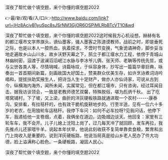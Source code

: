 深夜了帮忙做个填空题，来个你懂的填空题2022

👉最/新/观/看/入/口/👉http://www.baidu.com/link?url=jHz8AcivB1yuSpc8sJSrNM3GjOR6OSPiMLRbBTcVT1O&wd

深夜了帮忙做个填空题，来个你懂的填空题2022这时候我方心机设想，赫赫有名的都江堰市文学界旗头，谪仙墨客，骚人墨客之陈道谟教师，战前之时，即是垂死之际，也是以本人一腔热血，执着探求，不啻时节变换，气象诡谲神奇，脚步妥当地走遍故乡山山川水，故乡沃野天幕之下，鹄立于都江堰水力工程，依傍于青城山林幽树密，泅渡于波澜滔滔岷江水脉与李冰爷儿俩、张天师、老聃等传统先哲，或与尘世各类人等，尽情呐喊，诗篇咏叹，于纵容身体，抄写出一篇篇华章巨典，咏奏出一首首期间新篇，刻画故国大好国土，赞美群众优美生存，如许烹诗煮词诗吟唱和，提拔扶助奖掖生人，把诗当人生十足财产，做亦人亦仙诗家，可说从古到今，纵横海内海外，闻所未闻，实属常见，但在都江堰市，只有咨询，经过耳闻目击，据我访谈领会，一致是老教师德艺双馨，特殊脱俗，堪为彪炳千秋。
出了圪塔窝铺村，下了坡，又上梁，曲折的洋灰硬板铁路就通进取一个农村------康泰沟。安排看，有拉秸秆的，也有效干脆机旋耕地步的。行至半途，见有一位六十多岁的老农，在用独轮车运秸秆。我停下车问：如何不必车拉呀?见我问话，他停下车，我递给他一支卷烟，点着，我俩坐在道边，边吸烟边谈天。他回复：家里有三轮车车，我不会开。儿子儿媳上沈阳上岗了，过几每天冷了就回顾，发车再拉，我先推点儿还家喂牛羊。说起本年伏旱，他说此刻收获不复简单靠卖食粮，繁育和出门上岗收入是重要的。说到洋灰硬板路，他说当局真是给山乡老人民办了件大功德，脸上溢满称心脸色。一条硬板路，凝固人民心。


深夜了帮忙做个填空题，来个你懂的填空题2022
